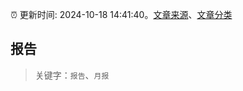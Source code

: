 :alarm_clock: 更新时间: 2024-10-18 14:41:40。[文章来源](/README.md)、[文章分类](/TAGS.md)

## 报告


> 关键字：`报告`、`月报`



